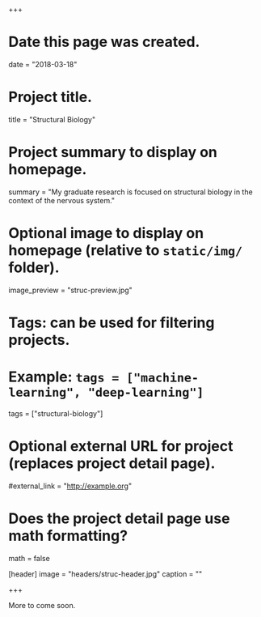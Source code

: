+++
# Date this page was created.
date = "2018-03-18"

# Project title.
title = "Structural Biology"

# Project summary to display on homepage.
summary = "My graduate research is focused on structural biology in the context of the nervous system."

# Optional image to display on homepage (relative to `static/img/` folder).
image_preview = "struc-preview.jpg"

# Tags: can be used for filtering projects.
# Example: `tags = ["machine-learning", "deep-learning"]`
tags = ["structural-biology"]

# Optional external URL for project (replaces project detail page).
#external_link = "http://example.org"

# Does the project detail page use math formatting?
math = false

[header]
image = "headers/struc-header.jpg"
caption = ""

+++

More to come soon.
